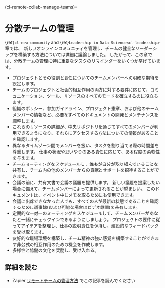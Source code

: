(cl-remote-collab-manage-teams)=
# 分散チームの管理

{ref}`cl-new-community` and {ref}`Leadership in Data Science<cl-leadership>` 章では、 新しいオンラインコミュニティを管理し、チームの健全なリーダーシップを構築する方法については詳細に議論しました。 したがって、この章では、分散チームの管理に特に重要なタスクのリマインダーをいくつか挙げています。

- プロジェクトとその役割と責任についてのチームメンバーへの明確な期待を設定します。
- チームのプロジェクトと社会的相互作用の両方に対する要件に応じて、コミュニケーション、ツール、リソースのすべてのモードを確立するのに役立ちます。
- 組織のポリシー、参加ガイドライン、プロジェクト憲章、および他のチームメンバーの情報など、必要なすべてのドキュメントの開発とメンテナンスを調整します。
- これらのリソースの詳細が、中央リポジトリを通じてすべてのメンバーが利用できるようになり、それらにアクセスする方法についての情報があることを確認します。
- 異なるタイムゾーン間でメンバーを扱い、タスクを割り当てる際の時間差を尊重します。 仕事の状況や思いやりのある責任に応じて、ある程度の柔軟性を与えます。
- チームミーティングをスケジュールし、誰もが自分が取り組んでいることを共有し、チーム内の他のメンバーからの貢献とサポートを招待することができます。
- 会議の前に、共有文書で会議の議題を提供します。 新しい議題を提案したい場合に備えて、チームメンバーによって更新されることが望ましい。 このドキュメントは、イベント中にメモを取るためにも使用できます。
- 会議に出席できなかった人でも、すべての人が最新の状態であることを確認するために議事録(および可能な場合はビデオ録画)を共有します。
- 定期的な一対一のミーティングをスケジュールして、チームメンバーがあなたと一緒にチェックインできるようにしましょう。 プロジェクトの要件に従ってアイデアを整理し、仕事の説明責任を保持し、建設的なフィードバックを受け取ります。
- 友好的な職場環境を構築し、チーム精神の強い感覚を構築することができます非公式の相互作用のための機会を作成します。
- 多様性と協働の文化を奨励し、受け入れる。

## 詳細を読む

- Zapier [リモートチームの管理方法](https://zapier.com/learn/remote-work/how-manage-remote-team/) でこの記事を読んでください

